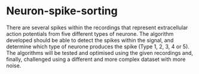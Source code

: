 # Neuron-spike-sorting

There are several spikes within the recordings that
represent extracellular action potentials from five different types of neurone. The algorithm developed should
be able to detect the spikes within the signal, and determine which type of neurone produces the spike (Type
1, 2, 3, 4 or 5).
The algorithms will be tested and optimised using the given recordings and, finally, challenged using a
different and more complex dataset with more noise.

